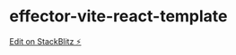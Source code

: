 # effector-vite-react-template

[Edit on StackBlitz ⚡️](https://stackblitz.com/edit/effector-vite-react-template-8h4565)